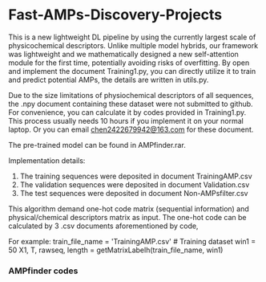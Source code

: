 # Fast-AMPs-Discovery-Projects

This is a new lightweight DL pipeline by using the currently largest scale of physicochemical descriptors. Unlike multiple model hybrids, our framework was lightweight and we mathematically designed a new self-attention module for the first time, potentially avoiding risks of overfitting.
By open and implement the document Training1.py, you can directly utilize it to train and predict potential AMPs, the details are written in utils.py.

Due to the size limitations of physiochemical descriptors of all sequences, the .npy document containing these dataset were not submitted to github. For convenience, you can calculate it by codes provided in Training1.py. This process usually needs 10 hours if you implement it on your normal laptop. Or you can email chen2422679942@163.com for these document. 

The pre-trained model can be found in AMPfinder.rar. 

Implementation details:

1. The training sequences were deposited in document TrainingAMP.csv
2. The validation sequences were deposited in document Validation.csv
3. The test sequences were deposited in document Non-AMPsfilter.csv

This algorithm demand one-hot code matrix (sequential information) and physical/chemical descriptors matrix as input.
The one-hot code can be calculated by 3 .csv documents aforementioned by code,

For example:
  train_file_name = 'TrainingAMP.csv'  # Training dataset
  win1 = 50
  X1, T, rawseq, length = getMatrixLabelh(train_file_name, win1)


### AMPfinder codes

